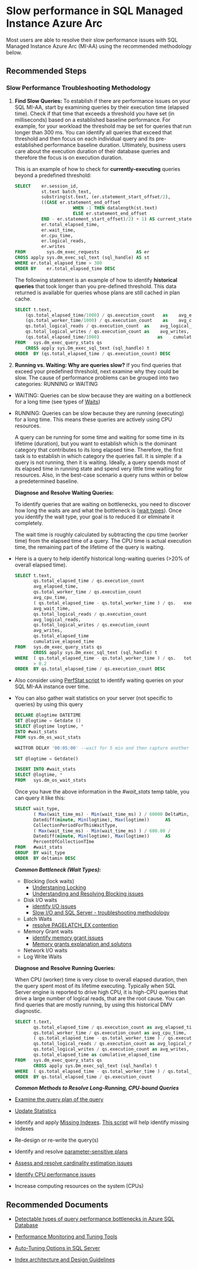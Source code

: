 <properties
  pagetitle="Slow performance in SQL Managed Instance Azure Arc"
  service="microsoft.azuredata"
  resource="sqlmanagedinstances"
  ms.author="jopilov"
  selfhelptype="Generic"
  supporttopicids="32743949"
  resourcetags=""
  productpesids="17125"
  cloudenvironments="public"
  articleid="439523e5-8a74-41bb-b1ea-00c2f0c1774b"
  ownershipid="AzureData_Managed_Instance_Azure_Arc" />
# Slow performance in SQL Managed Instance Azure Arc

Most users are able to resolve their slow performance issues with SQL Managed Instance Azure Arc (MI-AA) using the recommended methodology below.

## **Recommended Steps**

### Slow Performance Troubleshooting Methodology

1. **Find Slow Queries:** To establish if there are performance issues on your SQL MI-AA, start by examining queries by their execution time (elapsed time). Check if that time that exceeds a threshold you have set (in milliseconds) based on a established baseline performance. For example, for your workload the threshold may be set for queries that run longer than 300 ms. You can identify all queries that exceed that threshold and then focus on each individual query and its pre-established performance baseline duration. Ultimately, business users care about the execution duration of their database queries and therefore the focus is on execution duration.

   This is an example of how to check for **currently-executing** queries beyond a predefined threshold:

   ```SQL
   SELECT    er.session_id,
             st.text batch_text,
             substring(st.text, (er.statement_start_offset/2),
             ((CASE er.statement_end_offset 
                         WHEN -1 THEN datalength(st.text)
                         ELSE er.statement_end_offset
             END - er.statement_start_offset)/2) + 1) AS current_statement_text,
             er.total_elapsed_time,
             er.wait_time,
             er.cpu_time,
             er.logical_reads,
             er.writes
   FROM        sys.dm_exec_requests              AS er
   CROSS apply sys.dm_exec_sql_text (sql_handle) AS st
   WHERE er.total_elapsed_time > 300
   ORDER BY    er.total_elapsed_time DESC
   ```

   The following statement is an example of how to identify **historical queries** that took longer than you pre-defined threshold. This data returned is available for queries whose plans are still cached in plan cache.

   ```sql
   SELECT t.text,
       (qs.total_elapsed_time/1000) / qs.execution_count   as    avg_elapsed_time,
       (qs.total_worker_time/1000) / qs.execution_count    as    avg_cpu_time,
       qs.total_logical_reads / qs.execution_count  as    avg_logical_reads,
       qs.total_logical_writes / qs.execution_count as    avg_writes,
       (qs.total_elapsed_time/1000)                      as    cumulative_elapsed_time_all_executions
   FROM   sys.dm_exec_query_stats qs
       CROSS apply sys.Dm_exec_sql_text (sql_handle) t
   ORDER  BY (qs.total_elapsed_time / qs.execution_count) DESC
   ```

1. **Running vs. Waiting: Why are queries slow?** If you find queries that exceed your predefined threshold, next examine why they could be slow. The cause of performance problems can be grouped into two categories: RUNNING or WAITING

- WAITING: Queries can be slow because they are waiting on a bottleneck for a long time (see types of [Waits](https://docs.microsoft.com/sql/relational-databases/system-dynamic-management-views/sys-dm-os-wait-stats-transact-sql))
- RUNNING: Queries can be slow because they are running (executing) for a long time. This means these queries are actively using CPU resources. 

  A query can be running for some time and waiting for some time in its lifetime (duration), but you want to establish which is the dominant category that contributes to its long elapsed time. Therefore, the first task is to establish in which category the queries fall. It is simple: if a query is not running, then it is waiting. Ideally, a query spends most of its elapsed time in running state and spend very little time waiting for resources. Also, in the best-case scenario a query runs within or below a predetermined baseline. 

  **Diagnose and Resolve Waiting Queries:**

   To identify queries that are waiting on bottlenecks, you need to discover how long the waits are and what the bottleneck is ([wait types](https://docs.microsoft.com/sql/relational-databases/system-dynamic-management-views/sys-dm-os-wait-stats-transact-sql)). Once you identify the wait type, your goal is to reduced it or eliminate it completely.

   The wait time is roughly calculated by subtracting the cpu time (worker time) from the elapsed time of a query. The CPU time is actual execution time, the remaining part of the lifetime of the query is waiting.  

- Here is a query to help identify historical long-waiting queries (>20% of overall elapsed time).

   ```sql
   SELECT t.text, 
          qs.total_elapsed_time / qs.execution_count 
          avg_elapsed_time, 
          qs.total_worker_time / qs.execution_count 
          avg_cpu_time, 
          ( qs.total_elapsed_time - qs.total_worker_time ) / qs.   execution_count AS 
          avg_wait_time, 
          qs.total_logical_reads / qs.execution_count 
          avg_logical_reads, 
          qs.total_logical_writes / qs.execution_count 
          avg_writes, 
          qs.total_elapsed_time 
          cumulative_elapsed_time 
   FROM   sys.dm_exec_query_stats qs 
          CROSS apply sys.Dm_exec_sql_text (sql_handle) t 
   WHERE  ( qs.total_elapsed_time - qs.total_worker_time ) / qs.   total_elapsed_time 
          > 0.2 
   ORDER  BY qs.total_elapsed_time / qs.execution_count DESC
   ```
  
- Also consider using [PerfStat script](https://github.com/microsoft/DiagManager/blob/master/DiagManager/CustomDiagnostics/SQL%20Server%20Perf%20Stats/SQL%20Server%20Perf%20Stats.sql) to identify waiting queries on your SQL MI-AA instance over time.

- You can also gather wait statistics on your server (not specific to queries) by using this query

   ```sql
   DECLARE @logtime DATETIME
   SET @logtime = Getdate ()
   SELECT @logtime logtime, *
   INTO #wait_stats
   FROM sys.dm_os_wait_stats

   WAITFOR DELAY '00:05:00' --wait for 5 min and then capture another    snapshot so that you can compare

   SET @logtime = Getdate()

   INSERT INTO #wait_stats
   SELECT @logtime, *
   FROM   sys.dm_os_wait_stats
   ```

   Once you have the above information in the *#wait_stats* temp table, you can query it like this:

   ```SQL
   SELECT wait_type,
          ( Max(wait_time_ms) - Min(wait_time_ms) ) / 60000 DeltaMin,
          Datediff(minute, Min(logtime), Max(logtime))      AS
          CollectionPeriodForThisWaitType,
          ( Max(wait_time_ms) - Min(wait_time_ms) ) / 600.00 /
          Datediff(minute, Min(logtime), Max(logtime))      AS
          PercentOfCollectionTIme
   FROM   #wait_stats
   GROUP  BY wait_type
   ORDER  BY deltamin DESC
   ```

   ***Common Bottleneck (Wait Types):***
    - Blocking (lock waits)
        - [Understaning Locking](https://docs.microsoft.com/sql/relational-databases/sql-server-transaction-locking-and-row-versioning-guide#Lock_Engine)
        - [Understanding and Resolving Blocking issues](https://support.microsoft.com/help/224453/inf-understanding-and-resolving-sql-server-blocking-problems)
    - Disk I/O waits 
      - [identify I/O issues](https://docs.microsoft.com/azure/azure-sql/database/monitoring-with-dmvs#identify-io-performance-issues)
      - [Slow I/O and SQL Server - troubleshooting methodology](https://techcommunity.microsoft.com/t5/sql-server-support/slow-i-o-sql-server-and-disk-i-o-performance/ba-p/333983)
    - Latch Waits 
      - [resolve PAGELATCH_EX contention](https://support.microsoft.com/help/4460004/how-to-resolve-last-page-insert-pagelatch-ex-contention-in-sql-server)
    - Memory Grant waits
      - [identify memory grant issues](https://docs.microsoft.com/azure/azure-sql/database/monitoring-with-dmvs#identify-memory-grant-wait-performance-issues)
      - [Memory grants explanation and solutons](https://techcommunity.microsoft.com/t5/sql-server-support/memory-grants-meditation-the-mysterious-sql-server-memory/ba-p/333994)
    - Network I/O waits
    - Log Write Waits

  **Diagnose and Resolve Running Queries:**

   When CPU (worker) time is very close to overall elapsed duration, then the query spent most of its lifetime executing. Typically when SQL Server engine is reported to drive high CPU, it is high-CPU queries that drive a large number of logical reads, that are the root cause. You can find queries that are mostly running, by using this historical DMV diagnostic.

   ```sql
   SELECT t.text,
          qs.total_elapsed_time / qs.execution_count as avg_elapsed_time,
          qs.total_worker_time / qs.execution_count as avg_cpu_time,
          ( qs.total_elapsed_time - qs.total_worker_time ) / qs.execution_count AS avg_wait_time,
          qs.total_logical_reads / qs.execution_count as avg_logical_reads,
          qs.total_logical_writes / qs.execution_count as avg_writes,
          qs.total_elapsed_time as cumulative_elapsed_time
   FROM   sys.dm_exec_query_stats qs
          CROSS apply sys.Dm_exec_sql_text (sql_handle) t
   WHERE  ( qs.total_elapsed_time - qs.total_worker_time ) / qs.total_elapsed_time < 0.2
   ORDER  BY qs.total_elapsed_time / qs.execution_count
   ```

  ***Common Methods to Resolve Long-Running, CPU-bound Queries***
- [Examine the query plan of the query ](https://docs.microsoft.com/sql/relational-databases/performance/display-an-actual-execution-plan)
- [Update Statistics](https://docs.microsoft.com/sql/t-sql/statements/update-statistics-transact-sql#examples)
- Identify and apply [Missing Indexes](https://docs.microsoft.com/sql/relational-databases/system-dynamic-management-views/sys-dm-db-missing-index-details-transact-sql). [This script](https://github.com/microsoft/DiagManager/blob/master/DiagManager/CustomDiagnostics/SQL%20Server%20Perf%20Stats/SQL%20Server%20Perf%20Stats%20Snapshot.sql) will help identify missing indexes
- Re-design or re-write the query(s)
- Identify and resolve [parameter-sensitive plans](https://docs.microsoft.com/azure/azure-sql/identify-query-performance-issues#ParamSniffing)
- [Assess and resolve cardinality estimation issues](https://docs.microsoft.com/sql/relational-databases/performance/cardinality-estimation-sql-server)
- [Identify CPU performance issues](https://docs.microsoft.com/azure/azure-sql/database/monitoring-with-dmvs#identify-cpu-performance-issues)
- Increase computing resources on the system (CPUs)

## **Recommended Documents**

- [Detectable types of query performance bottlenecks in Azure SQL Database](https://docs.microsoft.com/azure/azure-sql/identify-query-performance-issues#ParamSniffing)

- [Performance Monitoring and Tuning Tools](https://docs.microsoft.com/sql/relational-databases/performance/performance-monitoring-and-tuning-tools)

- [Auto-Tuning Options in SQL Server](https://docs.microsoft.com/sql/relational-databases/automatic-tuning/automatic-tuning)

- [Index architecture and Design Guidelines](https://docs.microsoft.com/sql/relational-databases/sql-server-index-design-guide#General_Design)